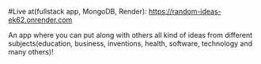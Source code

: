 #Live at(fullstack app, MongoDB, Render): https://random-ideas-ek62.onrender.com

An app where you can put along with others all kind of ideas from different subjects(education, business, inventions, health, software, technology and many others)!
